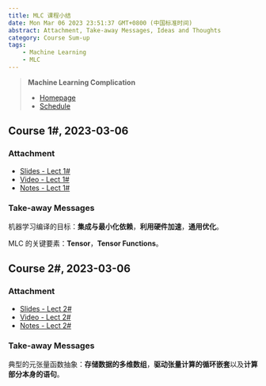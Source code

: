 ```yaml
---
title: MLC 课程小结
date: Mon Mar 06 2023 23:51:37 GMT+0800 (中国标准时间)
abstract: Attachment, Take-away Messages, Ideas and Thoughts
category: Course Sum-up
tags:
    - Machine Learning
    - MLC
---
```


> **Machine Learning Complication**
>
> - [Homepage](https://mlc.ai/summer22-zh/)
> - [Schedule](https://mlc.ai/summer22-zh/schedule)

## Course 1#, 2023-03-06

### Attachment

- [Slides - Lect 1#](https://mlc.ai/summer22-zh/slides/1-Introduction.pdf)
- [Video - Lect 1#](https://www.bilibili.com/video/bv15v4y1g7EU)
- [Notes - Lect 1#](https://mlc.ai/zh/chapter_introduction)

### Take-away Messages

机器学习编译的目标：**集成与最小化依赖**，**利用硬件加速**，**通用优化**。

MLC 的关键要素：**Tensor**，**Tensor Functions**。

## Course 2#, 2023-03-06

### Attachment

- [Slides - Lect 2#](https://mlc.ai/summer22-zh/slides/2-TensorProgram.pdf)
- [Video - Lect 2#](https://www.bilibili.com/video/BV1kY411N7JA)
- [Notes - Lect 2#](https://mlc.ai/zh/chapter_tensor_program)

### Take-away Messages

典型的元张量函数抽象：**存储数据的多维数组**，**驱动张量计算的循环嵌套**以及**计算部分本身的语句**。
